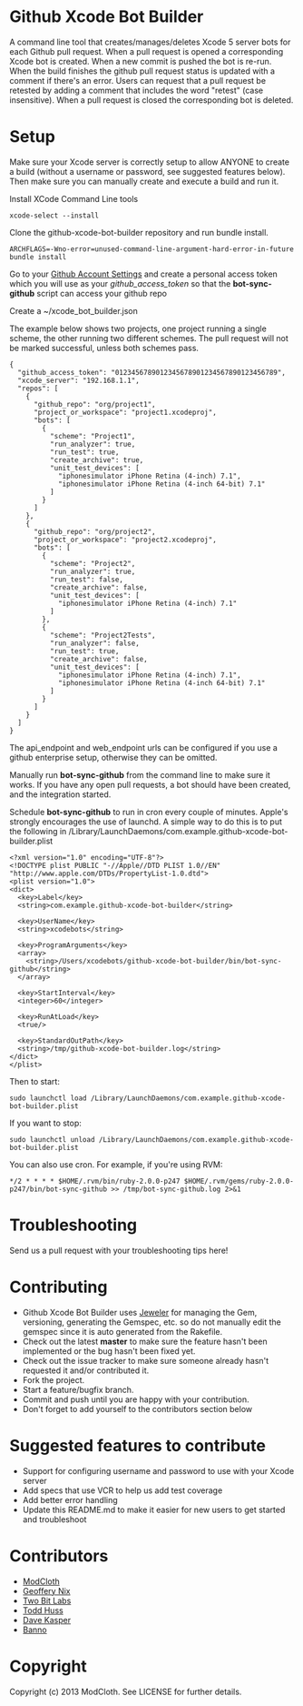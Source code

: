 Github Xcode Bot Builder
========================

A command line tool that creates/manages/deletes Xcode 5 server bots for each Github pull request. 
When a pull request is opened a corresponding Xcode bot is created. 
When a new commit is pushed the bot is re-run. 
When the build finishes the github pull request status is updated with a comment if there's an error. 
Users can request that a pull request be retested by adding a comment that includes the word "retest" (case insensitive). 
When a pull request is closed the corresponding bot is deleted.

Setup
=====
Make sure your Xcode server is correctly setup to allow ANYONE to create a build (without a username or password, see suggested features below). Then make sure you can manually create and execute a build and run it.

Install XCode Command Line tools
```
xcode-select --install
```

Clone the github-xcode-bot-builder repository and run bundle install.
```
ARCHFLAGS=-Wno-error=unused-command-line-argument-hard-error-in-future bundle install
```

Go to your [Github Account Settings](https://github.com/settings/applications) and create a personal access token which
you will use as your *github_access_token* so that the **bot-sync-github** script can access your github repo

Create a ~/xcode_bot_builder.json

The example below shows two projects, one project running a single scheme, the other running two different schemes.  The pull request will not be marked successful, unless both schemes pass.

```
{
  "github_access_token": "0123456789012345678901234567890123456789",
  "xcode_server": "192.168.1.1",
  "repos": [
    {
      "github_repo": "org/project1",
      "project_or_workspace": "project1.xcodeproj",
      "bots": [
        {
          "scheme": "Project1",
          "run_analyzer": true,
          "run_test": true,
          "create_archive": true,
          "unit_test_devices": [
            "iphonesimulator iPhone Retina (4-inch) 7.1",
            "iphonesimulator iPhone Retina (4-inch 64-bit) 7.1"
          ]
        }
      ]
    },
    {
      "github_repo": "org/project2",
      "project_or_workspace": "project2.xcodeproj",
      "bots": [
        {
          "scheme": "Project2",
          "run_analyzer": true,
          "run_test": false,
          "create_archive": false,
          "unit_test_devices": [
            "iphonesimulator iPhone Retina (4-inch) 7.1"
          ]
        },
        {
          "scheme": "Project2Tests",
          "run_analyzer": false,
          "run_test": true,
          "create_archive": false,
          "unit_test_devices": [
            "iphonesimulator iPhone Retina (4-inch) 7.1",
            "iphonesimulator iPhone Retina (4-inch 64-bit) 7.1"
          ]
        }
      ]
    }
  ]
}
```

The api_endpoint and web_endpoint urls can be configured if you use a github enterprise setup, otherwise they can be omitted.

Manually run **bot-sync-github** from the command line to make sure it works.  If you have any open pull requests, a bot should have been created, and the integration started.

Schedule **bot-sync-github** to run in cron every couple of minutes. Apple's strongly encourages the use of launchd.
A simple way to do this is to put the following in /Library/LaunchDaemons/com.example.github-xcode-bot-builder.plist
```
<?xml version="1.0" encoding="UTF-8"?>
<!DOCTYPE plist PUBLIC "-//Apple//DTD PLIST 1.0//EN" "http://www.apple.com/DTDs/PropertyList-1.0.dtd">
<plist version="1.0">
<dict>
  <key>Label</key>
  <string>com.example.github-xcode-bot-builder</string>

  <key>UserName</key>
  <string>xcodebots</string>
  
  <key>ProgramArguments</key>
  <array>
    <string>/Users/xcodebots/github-xcode-bot-builder/bin/bot-sync-github</string>
  </array>

  <key>StartInterval</key>
  <integer>60</integer>

  <key>RunAtLoad</key>
  <true/>

  <key>StandardOutPath</key>
  <string>/tmp/github-xcode-bot-builder.log</string>
</dict>
</plist>
```

Then to start:
```
sudo launchctl load /Library/LaunchDaemons/com.example.github-xcode-bot-builder.plist
```

If you want to stop:
```
sudo launchctl unload /Library/LaunchDaemons/com.example.github-xcode-bot-builder.plist
```

You can also use cron.  For example, if you're using RVM:

```
*/2 * * * * $HOME/.rvm/bin/ruby-2.0.0-p247 $HOME/.rvm/gems/ruby-2.0.0-p247/bin/bot-sync-github >> /tmp/bot-sync-github.log 2>&1
```

Troubleshooting
===============
Send us a pull request with your troubleshooting tips here!

Contributing
============

* Github Xcode Bot Builder uses [Jeweler](https://github.com/technicalpickles/jeweler) for managing the Gem, versioning,
  generating the Gemspec, etc. so do not manually edit the gemspec since it is auto generated from the Rakefile.
* Check out the latest **master** to make sure the feature hasn't been implemented or the bug hasn't been fixed yet.
* Check out the issue tracker to make sure someone already hasn't requested it and/or contributed it.
* Fork the project.
* Start a feature/bugfix branch.
* Commit and push until you are happy with your contribution.
* Don't forget to add yourself to the contributors section below

Suggested features to contribute
================================
* Support for configuring username and password to use with your Xcode server
* Add specs that use VCR to help us add test coverage
* Add better error handling
* Update this README.md to make it easier for new users to get started and troubleshoot

Contributors
============
 - [ModCloth](http://www.modcloth.com/)
 - [Geoffery Nix](http://github.com/geoffnix)
 - [Two Bit Labs](http://twobitlabs.com/)
 - [Todd Huss](http://github.com/thuss)
 - [Dave Kasper](http://github.com/dkasper)
 - [Banno](http://www.banno.com)

Copyright
=========

Copyright (c) 2013 ModCloth. See LICENSE for further details.


